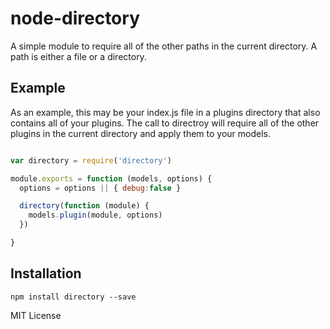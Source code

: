 node-directory
=========
A simple module to require all of the other paths in the current directory. A 
path is either a file or a directory.

Example
-------

As an example, this may be your index.js file in a plugins directory that also 
contains all of your plugins. The call to directroy will require all of the 
other plugins in the current directory and apply them to your models.

```javascript

var directory = require('directory')

module.exports = function (models, options) {
  options = options || { debug:false }

  directory(function (module) {
    models.plugin(module, options)
  })

}

````

Installation
------------

    npm install directory --save


MIT License

